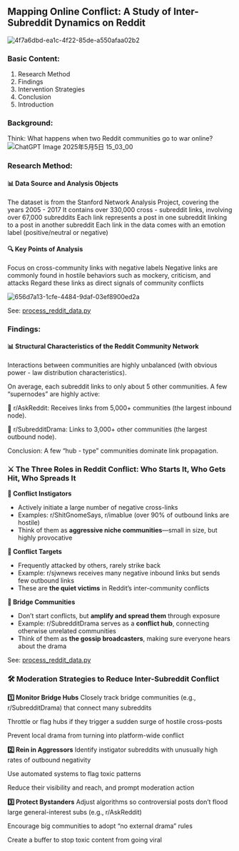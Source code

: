 ## Mapping Online Conflict: A Study of Inter-Subreddit Dynamics on Reddit
![4f7a6dbd-ea1c-4f22-85de-a550afaa02b2](https://github.com/user-attachments/assets/ba8a82e0-5047-49c8-b564-8a00ec62726b)

### Basic Content:
1. Research Method
2. Findings
3. Intervention Strategies
4. Conclusion
5. Introduction

### Background:
Think: What happens when two Reddit communities go to war online? 
![ChatGPT Image 2025年5月5日 15_03_00](https://github.com/user-attachments/assets/babcab70-9b6c-49cd-8d89-e60d18913b0d)

### Research Method:
#### 📊 Data Source and Analysis Objects
The dataset is from the Stanford Network Analysis Project, covering the years 2005 - 2017
It contains over 330,000 cross - subreddit links, involving over 67,000 subreddits
Each link represents a post in one subreddit linking to a post in another subreddit
Each link in the data comes with an emotion label (positive/neutral or negative)


#### 🔍 Key Points of Analysis 
Focus on cross-community links with negative labels 
Negative links are commonly found in hostile behaviors such as mockery, criticism, and attacks 
Regard these links as direct signals of community conflicts

![656d7a13-1cfe-4484-9daf-03ef8900ed2a](https://github.com/user-attachments/assets/564b8271-25c2-4764-88bf-ca2238625294)

See: [process_reddit_data.py](https://github.com/VviolaineC/Network-Analysis_Reddiit-Confliction/blob/655e14ed1eb8f2c3fa9f50feb68600f2ed800c90/process_reddit_data.py)

### Findings:

#### 📊 Structural Characteristics of the Reddit Community Network
Interactions between communities are highly unbalanced (with obvious power - law distribution characteristics).

On average, each subreddit links to only about 5 other communities.
A few “supernodes” are highly active:

🔗 r/AskReddit: Receives links from 5,000+ communities (the largest inbound node).

🔗 r/SubredditDrama: Links to 3,000+ other communities (the largest outbound node).

Conclusion: A few “hub - type” communities dominate link propagation.



### ⚔️ The Three Roles in Reddit Conflict: Who Starts It, Who Gets Hit, Who Spreads It

**🧨 Conflict Instigators**

* Actively initiate a large number of negative cross-links
* Examples: r/ShitGnomeSays, r/imablue (over 90% of outbound links are hostile)
* Think of them as **aggressive niche communities**—small in size, but highly provocative

**🥺 Conflict Targets**

* Frequently attacked by others, rarely strike back
* Example: r/sjwnews receives many negative inbound links but sends few outbound links
* These are **the quiet victims** in Reddit’s inter-community conflicts

**🌉 Bridge Communities**

* Don’t start conflicts, but **amplify and spread them** through exposure
* Example: r/SubredditDrama serves as a **conflict hub**, connecting otherwise unrelated communities
* Think of them as **the gossip broadcasters**, making sure everyone hears about the drama

See: [process_reddit_data.py](https://github.com/VviolaineC/Network-Analysis_Reddiit-Confliction/blob/39cf7ab93acf7e9ebac2e92fa5e01b0e76d8ec80/network_analysis.py)


### 🛠️ Moderation Strategies to Reduce Inter-Subreddit Conflict

**1️⃣ Monitor Bridge Hubs**
Closely track bridge communities (e.g., r/SubredditDrama) that connect many subreddits

Throttle or flag hubs if they trigger a sudden surge of hostile cross-posts

Prevent local drama from turning into platform-wide conflict

**2️⃣ Rein in Aggressors**
Identify instigator subreddits with unusually high rates of outbound negativity

Use automated systems to flag toxic patterns

Reduce their visibility and reach, and prompt moderation action

**3️⃣ Protect Bystanders**
Adjust algorithms so controversial posts don’t flood large general-interest subs (e.g., r/AskReddit)

Encourage big communities to adopt “no external drama” rules

Create a buffer to stop toxic content from going viral



